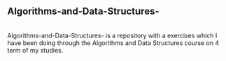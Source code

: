 ## Algorithms-and-Data-Structures-
<br>
Algorithms-and-Data-Structures- is a repository with a exercises which I have been doing through the Algorithms and Data Structures course on 4 term of my studies.
